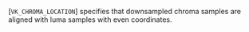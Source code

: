[`VK_CHROMA_LOCATION`] specifies that downsampled chroma
samples are aligned with luma samples with even coordinates.